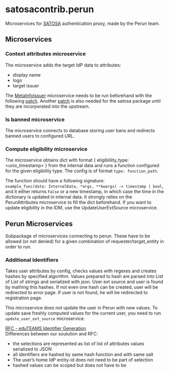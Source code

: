 # satosacontrib.perun

Microservices for [SATOSA](https://github.com/IdentityPython/SATOSA) authentication
proxy, made by the Perun team.

## Microservices

### Context attributes microservice

The microservice adds the target IdP data to attributes:

- display name
- logo
- target issuer

The [MetaInfoIssuer](https://github.com/SUNET/swamid-satosa/blob/main/src/swamid_plugins/metainfo/metainfo.py)
microservice needs to be run beforehand with the following [patch](https://github.com/SUNET/swamid-satosa/compare/main...kofzera:swamid-satosa:add_collector_metadata.patch).
Another [patch](https://github.com/IdentityPython/SATOSA/compare/master...kofzera:SATOSA:decorate_context_with_metadata.patch) is
also needed for the satosa package until they are incorporated into the upstream.

### Is banned microservice

The microservice connects to database storing user bans and redirects banned users to configured URL.

### Compute eligibility microservice

The microservice obtains dict with format { eligiblility_type: <unix_timestamp> }
from the internal data and runs a function configured for the
given eligibility type. The config is of format `type: function_path`.

The function should have a following signature:  
`example_func(data: InternalData, *args, **kwargs) -> timestamp | bool`, and it either returns `False` or
a new timestamp, in which case the time in the dictionary is
updated in internal data. It strongly relies on the PerunAttributes microservice to fill the dict
beforehand. If you want to update eligibility in the IDM, use the UpdateUserExtSource microservice.

## Perun Microservices

Subpackage of microservices connecting to perun. These have to be allowed (or not
denied) for
a given combination of requester/target_entity in order to run.

### Additional Identifiers

Takes user attributes by config, checks values with regexes and creates hashes by
specified algorithm. Values prepared to hash are parsed into List of List of strings and
serialized with json. User ext source and user is found by mathing this hashes.
If not even one hash can be created, user will be redirected to error page.
If user is not found, he will be redirected to registration page.

This microservice does not update the user in Perun with new values. To update save freshly computed values for the
current user, you need to run `update_user_ext_source` microservice.

[RFC - eduTEAMS Identifier Generation](https://docs.google.com/document/d/1UwnEnzFG6SM9cv6gx1AsjDXw09ZkUmkyl-NqcXg0OVo/edit#heading=h.y5g6a74d5ukn) <br/>
Differences between our soulution and RFC:

- the selections are represented as list of list of attributes values serialized to JSON
- all identifiers are hashed by same hash function and with same salt
- The user’s home IdP entity-id does not need to be part of selection
- hashed values can be scoped but does not have to be
